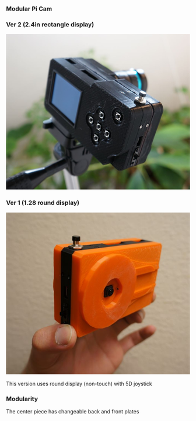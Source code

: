 ### Modular Pi Cam

### Ver 2 (2.4in rectangle display)

<img src="back-iso.JPG"/>

### Ver 1 (1.28 round display)

<img src="iso-front.JPG"/>

This version uses round display (non-touch) with 5D joystick

### Modularity

The center piece has changeable back and front plates